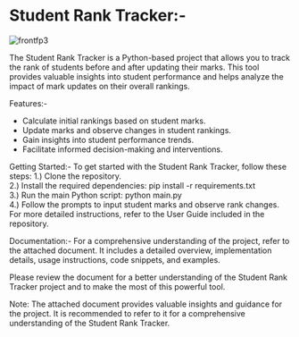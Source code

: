 # Student Rank Tracker:-                                                           
![frontfp3](https://github.com/TuShArBhArDwA/Student-Rank-Tracker-Before-After-Marks-Update/assets/116137083/10a974e3-44df-4351-9040-fe7110812f8d)                 
                                
The Student Rank Tracker is a Python-based project that allows you to track the rank of students before and after updating their marks. This tool provides valuable insights into student performance and helps analyze the impact of mark updates on their overall rankings.

Features:-
* Calculate initial rankings based on student marks.
* Update marks and observe changes in student rankings.
* Gain insights into student performance trends.
* Facilitate informed decision-making and interventions.

Getting Started:-
To get started with the Student Rank Tracker, follow these steps:
1.) Clone the repository.                                                
2.) Install the required dependencies: pip install -r requirements.txt                                             
3.) Run the main Python script: python main.py                                     
4.) Follow the prompts to input student marks and observe rank changes.
For more detailed instructions, refer to the User Guide included in the repository.

Documentation:-
For a comprehensive understanding of the project, refer to the attached document. It includes a detailed overview, implementation details, usage instructions, code snippets, and examples.

Please review the document for a better understanding of the Student Rank Tracker project and to make the most of this powerful tool.

Note: The attached document provides valuable insights and guidance for the project. It is recommended to refer to it for a comprehensive understanding of the Student Rank Tracker.
